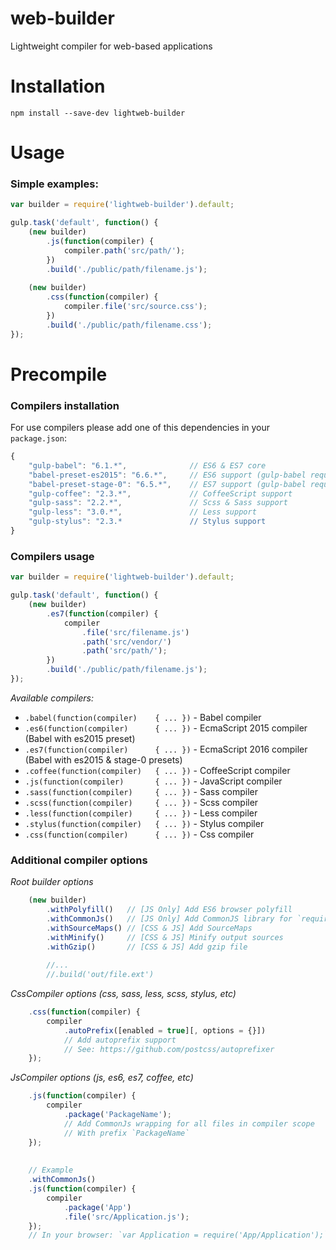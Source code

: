 web-builder
===========

Lightweight compiler for web-based applications

# Installation

```
npm install --save-dev lightweb-builder
```

# Usage

### Simple examples:

```js
var builder = require('lightweb-builder').default;

gulp.task('default', function() {
    (new builder)
        .js(function(compiler) {
            compiler.path('src/path/');
        })
        .build('./public/path/filename.js');
        
    (new builder)
        .css(function(compiler) {
            compiler.file('src/source.css');
        })
        .build('./public/path/filename.css');
});
```

# Precompile

### Compilers installation

For use compilers please add one of this dependencies in your `package.json`:
```js
{
    "gulp-babel": "6.1.*",              // ES6 & ES7 core
    "babel-preset-es2015": "6.6.*",     // ES6 support (gulp-babel required)
    "babel-preset-stage-0": "6.5.*",    // ES7 support (gulp-babel required)
    "gulp-coffee": "2.3.*",             // CoffeeScript support
    "gulp-sass": "2.2.*",               // Scss & Sass support
    "gulp-less": "3.0.*",               // Less support
    "gulp-stylus": "2.3.*               // Stylus support
}
```

### Compilers usage

```js
var builder = require('lightweb-builder').default;

gulp.task('default', function() {
    (new builder)
        .es7(function(compiler) {
            compiler
                .file('src/filename.js')
                .path('src/vendor/')
                .path('src/path/');
        })
        .build('./public/path/filename.js');
});
```

*Available compilers:*

- `.babel(function(compiler)    { ... })` - Babel compiler
- `.es6(function(compiler)      { ... })` - EcmaScript 2015 compiler (Babel with es2015 preset)
- `.es7(function(compiler)      { ... })` - EcmaScript 2016 compiler (Babel with es2015 & stage-0 presets)
- `.coffee(function(compiler)   { ... })` - CoffeeScript compiler
- `.js(function(compiler)       { ... })` - JavaScript compiler
- `.sass(function(compiler)     { ... })` - Sass compiler
- `.scss(function(compiler)     { ... })` - Scss compiler
- `.less(function(compiler)     { ... })` - Less compiler
- `.stylus(function(compiler)   { ... })` - Stylus compiler
- `.css(function(compiler)      { ... })` - Css compiler


### Additional compiler options
 
*Root builder options*

```js
    (new builder)
        .withPolyfill()   // [JS Only] Add ES6 browser polyfill
        .withCommonJs()   // [JS Only] Add CommonJS library for `require` function support
        .withSourceMaps() // [CSS & JS] Add SourceMaps
        .withMinify()     // [CSS & JS] Minify output sources
        .withGzip()       // [CSS & JS] Add gzip file
        
        //...
        //.build('out/file.ext')
```

*CssCompiler options (css, sass, less, scss, stylus, etc)*

```js
    .css(function(compiler) {
        compiler
            .autoPrefix([enabled = true][, options = {}]) 
            // Add autoprefix support
            // See: https://github.com/postcss/autoprefixer
    });
```

*JsCompiler options (js, es6, es7, coffee, etc)*

```js
    .js(function(compiler) {
        compiler
            .package('PackageName');
            // Add CommonJs wrapping for all files in compiler scope
            // With prefix `PackageName`
    });
    
    
    // Example
    .withCommonJs()
    .js(function(compiler) {
        compiler
            .package('App')
            .file('src/Application.js');
    });
    // In your browser: `var Application = require('App/Application');`
```
